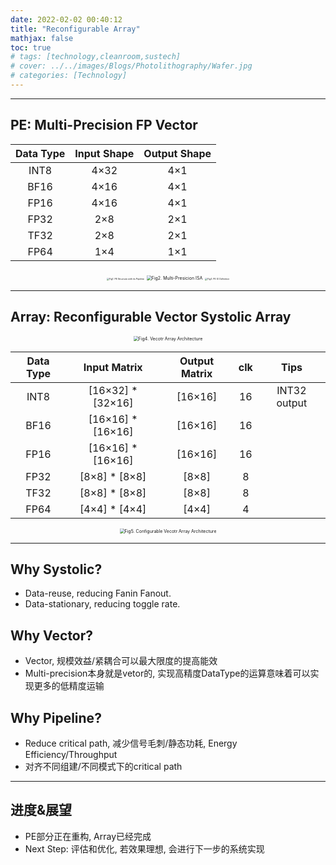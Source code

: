 ```yaml
---
date: 2022-02-02 00:40:12
title: "Reconfigurable Array"
mathjax: false
toc: true
# tags: [technology,cleanroom,sustech]
# cover: ../../images/Blogs/Photolithography/Wafer.jpg
# categories: [Technology]
---
```


***
<!-- more -->
## PE: Multi-Precision FP Vector



| Data Type | Input Shape | Output Shape |
| :-------: | :---------: | :----------: |
|   INT8    |    4×32     |     4×1      |
|   BF16    |    4×16     |     4×1      |
|   FP16    |    4×16     |     4×1      |
|   FP32    |     2×8     |     2×1      |
|   TF32    |     2×8     |     2×1      |
|   FP64    |     1×4     |     1×1      |
<div align="center">
<img src="/images/Blogs/Reconfigurable-Array/image-20220202095944928.png" alt="Fig1. PE Structure with its Pipeline" style="zoom: 25%;" />

<img src="/images/Blogs/Reconfigurable-Array/image-20220202100249604.png" alt="Fig2. Multi-Presicion ISA" style="zoom: 50%;" />

<img src="/images/Blogs/Reconfigurable-Array/image-20220202100013999.png" alt="Fig3. PE IO Definition" style="zoom: 25%;" />
</div>

***

## Array: Reconfigurable Vector Systolic Array

<div align="center">
<img src="/images/Blogs/Reconfigurable-Array/image-20220202101602785.png" alt="Fig4. Vecotr Array Architecture" style="zoom:50%;" />
</div>

| Data Type |   Input Matrix    | Output Matrix | clk  |     Tips     |
| :-------: | :---------------: | :-----------: | :--: | :----------: |
|   INT8    | [16×32] * [32×16] |    [16×16]    |  16  | INT32 output |
|   BF16    | [16×16] * [16×16] |    [16×16]    |  16  |              |
|   FP16    | [16×16] * [16×16] |    [16×16]    |  16  |              |
|   FP32    |   [8×8] * [8×8]   |     [8×8]     |  8   |              |
|   TF32    |   [8×8] * [8×8]   |     [8×8]     |  8   |              |
|   FP64    |   [4×4] * [4×4]   |     [4×4]     |  4   |              |

<div align="center">
<img src="/images/Blogs/Reconfigurable-Array/Reconfigurable-Array.png" alt="Fig5. Configurable Vecotr Array Architecture" style="zoom:50%;" />
</div>

***

## Why Systolic?

+ Data-reuse, reducing Fanin Fanout.
+ Data-stationary, reducing toggle rate.

## Why Vector?

+ Vector, 规模效益/紧耦合可以最大限度的提高能效
+ Multi-precision本身就是vetor的, 实现高精度DataType的运算意味着可以实现更多的低精度运输

## Why Pipeline?

+ Reduce critical path, 减少信号毛刺/静态功耗, Energy Efficiency/Throughput
+ 对齐不同组建/不同模式下的critical path

***



## 进度&展望

+ PE部分正在重构, Array已经完成
+ Next Step: 评估和优化, 若效果理想, 会进行下一步的系统实现

